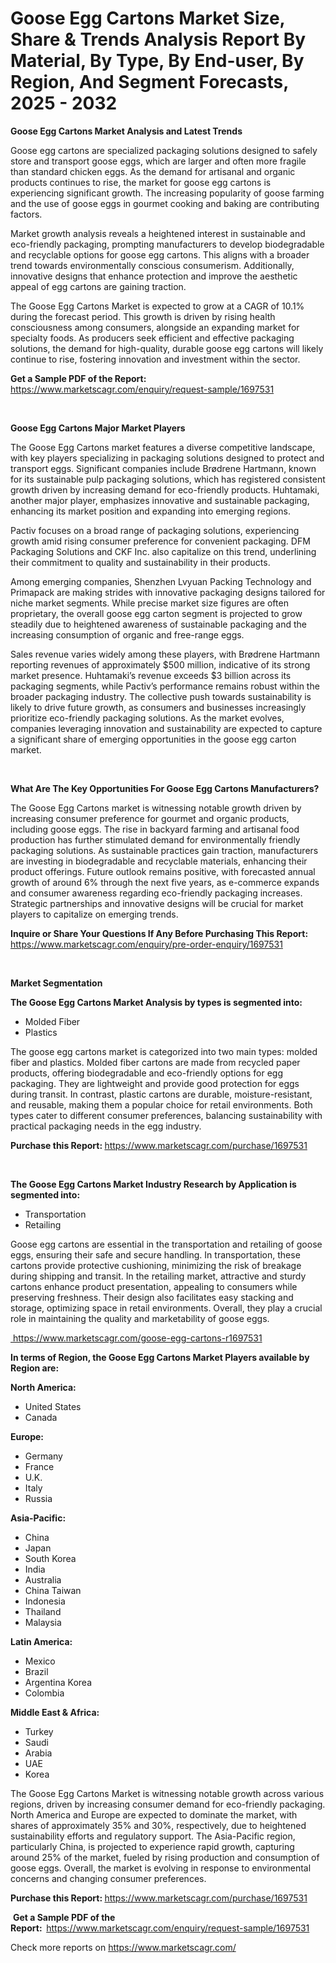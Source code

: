 <p><h1>Goose Egg Cartons Market Size, Share & Trends Analysis Report By Material, By Type, By End-user, By Region, And Segment Forecasts, 2025 - 2032</h1></p><p><strong>Goose Egg Cartons Market Analysis and Latest Trends</strong></p>
<p><p>Goose egg cartons are specialized packaging solutions designed to safely store and transport goose eggs, which are larger and often more fragile than standard chicken eggs. As the demand for artisanal and organic products continues to rise, the market for goose egg cartons is experiencing significant growth. The increasing popularity of goose farming and the use of goose eggs in gourmet cooking and baking are contributing factors. </p><p>Market growth analysis reveals a heightened interest in sustainable and eco-friendly packaging, prompting manufacturers to develop biodegradable and recyclable options for goose egg cartons. This aligns with a broader trend towards environmentally conscious consumerism. Additionally, innovative designs that enhance protection and improve the aesthetic appeal of egg cartons are gaining traction. </p><p>The Goose Egg Cartons Market is expected to grow at a CAGR of 10.1% during the forecast period. This growth is driven by rising health consciousness among consumers, alongside an expanding market for specialty foods. As producers seek efficient and effective packaging solutions, the demand for high-quality, durable goose egg cartons will likely continue to rise, fostering innovation and investment within the sector.</p></p>
<p><strong>Get a Sample PDF of the Report:&nbsp;</strong> <a href="https://www.marketscagr.com/enquiry/request-sample/1697531?utm_campaign=2822&utm_medium=2&utm_source=Github&utm_content=ia&utm_term=24032025&utm_id=goose-egg-cartons">https://www.marketscagr.com/enquiry/request-sample/1697531</a></p>
<p>&nbsp;</p>
<p><strong>Goose Egg Cartons Major Market Players</strong></p>
<p><p>The Goose Egg Cartons market features a diverse competitive landscape, with key players specializing in packaging solutions designed to protect and transport eggs. Significant companies include Brødrene Hartmann, known for its sustainable pulp packaging solutions, which has registered consistent growth driven by increasing demand for eco-friendly products. Huhtamaki, another major player, emphasizes innovative and sustainable packaging, enhancing its market position and expanding into emerging regions.</p><p>Pactiv focuses on a broad range of packaging solutions, experiencing growth amid rising consumer preference for convenient packaging. DFM Packaging Solutions and CKF Inc. also capitalize on this trend, underlining their commitment to quality and sustainability in their products.</p><p>Among emerging companies, Shenzhen Lvyuan Packing Technology and Primapack are making strides with innovative packaging designs tailored for niche market segments. While precise market size figures are often proprietary, the overall goose egg carton segment is projected to grow steadily due to heightened awareness of sustainable packaging and the increasing consumption of organic and free-range eggs.</p><p>Sales revenue varies widely among these players, with Brødrene Hartmann reporting revenues of approximately $500 million, indicative of its strong market presence. Huhtamaki’s revenue exceeds $3 billion across its packaging segments, while Pactiv’s performance remains robust within the broader packaging industry. The collective push towards sustainability is likely to drive future growth, as consumers and businesses increasingly prioritize eco-friendly packaging solutions. As the market evolves, companies leveraging innovation and sustainability are expected to capture a significant share of emerging opportunities in the goose egg carton market.</p></p>
<p>&nbsp;</p>
<p><strong>What Are The Key Opportunities For Goose Egg Cartons Manufacturers?</strong></p>
<p><p>The Goose Egg Cartons market is witnessing notable growth driven by increasing consumer preference for gourmet and organic products, including goose eggs. The rise in backyard farming and artisanal food production has further stimulated demand for environmentally friendly packaging solutions. As sustainable practices gain traction, manufacturers are investing in biodegradable and recyclable materials, enhancing their product offerings. Future outlook remains positive, with forecasted annual growth of around 6% through the next five years, as e-commerce expands and consumer awareness regarding eco-friendly packaging increases. Strategic partnerships and innovative designs will be crucial for market players to capitalize on emerging trends.</p></p>
<p><strong>Inquire or Share Your Questions If Any Before Purchasing This Report:</strong> <a href="https://www.marketscagr.com/enquiry/pre-order-enquiry/1697531?utm_campaign=2822&utm_medium=2&utm_source=Github&utm_content=ia&utm_term=24032025&utm_id=goose-egg-cartons">https://www.marketscagr.com/enquiry/pre-order-enquiry/1697531</a></p>
<p>&nbsp;</p>
<p><strong>Market Segmentation</strong></p>
<p><strong>The Goose Egg Cartons Market Analysis by types is segmented into:</strong></p>
<p><ul><li>Molded Fiber</li><li>Plastics</li></ul></p>
<p><p>The goose egg cartons market is categorized into two main types: molded fiber and plastics. Molded fiber cartons are made from recycled paper products, offering biodegradable and eco-friendly options for egg packaging. They are lightweight and provide good protection for eggs during transit. In contrast, plastic cartons are durable, moisture-resistant, and reusable, making them a popular choice for retail environments. Both types cater to different consumer preferences, balancing sustainability with practical packaging needs in the egg industry.</p></p>
<p><strong>Purchase this Report:&nbsp;</strong><a href="https://www.marketscagr.com/purchase/1697531?utm_campaign=2822&utm_medium=2&utm_source=Github&utm_content=ia&utm_term=24032025&utm_id=goose-egg-cartons">https://www.marketscagr.com/purchase/1697531</a></p>
<p>&nbsp;</p>
<p><strong>The Goose Egg Cartons Market Industry Research by Application is segmented into:</strong></p>
<p><ul><li>Transportation</li><li>Retailing</li></ul></p>
<p><p>Goose egg cartons are essential in the transportation and retailing of goose eggs, ensuring their safe and secure handling. In transportation, these cartons provide protective cushioning, minimizing the risk of breakage during shipping and transit. In the retailing market, attractive and sturdy cartons enhance product presentation, appealing to consumers while preserving freshness. Their design also facilitates easy stacking and storage, optimizing space in retail environments. Overall, they play a crucial role in maintaining the quality and marketability of goose eggs.</p></p>
<p><a href="https://www.marketscagr.com/goose-egg-cartons-r1697531?utm_campaign=2822&utm_medium=2&utm_source=Github&utm_content=ia&utm_term=24032025&utm_id=goose-egg-cartons">&nbsp;https://www.marketscagr.com/goose-egg-cartons-r1697531</a></p>
<p><strong>In terms of Region, the Goose Egg Cartons Market Players available by Region are:</strong></p>
<p>
    <p> <strong> North America: </strong>
        <ul>
            <li>United States</li>
            <li>Canada</li>
        </ul>
        </p> 
    <p> <strong> Europe: </strong>
        <ul>
            <li>Germany</li>
            <li>France</li>
            <li>U.K.</li>
            <li>Italy</li>
            <li>Russia</li>
        </ul>
        </p> 
    <p> <strong> Asia-Pacific: </strong>
        <ul>
            <li>China</li>
            <li>Japan</li>
            <li>South Korea</li>
            <li>India</li>
            <li>Australia</li>
            <li>China Taiwan</li>
            <li>Indonesia</li>
            <li>Thailand</li>
            <li>Malaysia</li>
        </ul>
        </p> 
    <p> <strong> Latin America: </strong>
        <ul>
            <li>Mexico</li>
            <li>Brazil</li>
            <li>Argentina Korea</li>
            <li>Colombia</li>
        </ul>
        </p> 
    <p> <strong> Middle East & Africa: </strong>
        <ul>
            <li>Turkey</li>
            <li>Saudi</li>
            <li>Arabia</li>
            <li>UAE</li>
            <li>Korea</li>
        </ul>
    </p>
    </p>
<p><p>The Goose Egg Cartons Market is witnessing notable growth across various regions, driven by increasing consumer demand for eco-friendly packaging. North America and Europe are expected to dominate the market, with shares of approximately 35% and 30%, respectively, due to heightened sustainability efforts and regulatory support. The Asia-Pacific region, particularly China, is projected to experience rapid growth, capturing around 25% of the market, fueled by rising production and consumption of goose eggs. Overall, the market is evolving in response to environmental concerns and changing consumer preferences.</p></p>
<p><strong>Purchase this Report: </strong><a href="https://www.marketscagr.com/purchase/1697531?utm_campaign=2822&utm_medium=2&utm_source=Github&utm_content=ia&utm_term=24032025&utm_id=goose-egg-cartons">https://www.marketscagr.com/purchase/1697531</a></p>
<p>&nbsp;<strong>Get a Sample PDF of the Report:&nbsp;&nbsp;</strong><a href="https://www.marketscagr.com/enquiry/request-sample/1697531?utm_campaign=2822&utm_medium=2&utm_source=Github&utm_content=ia&utm_term=24032025&utm_id=goose-egg-cartons">https://www.marketscagr.com/enquiry/request-sample/1697531</a></p>
<p><strong></strong></p>
<p>Check more reports on <a href="https://www.marketscagr.com/?utm_campaign=2822&utm_medium=2&utm_source=Github&utm_content=ia&utm_term=24032025&utm_id=goose-egg-cartons">https://www.marketscagr.com/</a></p>
